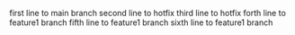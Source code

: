 first line to main branch
second line to hotfix
third line to hotfix
forth line to feature1 branch
fifth line to feature1 branch
sixth line to feature1 branch
